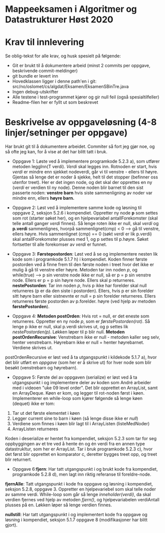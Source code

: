 # Mappeeksamen i Algoritmer og Datastrukturer Høst 2020

# Krav til innlevering

Se oblig-tekst for alle krav, og husk spesielt på følgende:

* Git er brukt til å dokumentere arbeid (minst 2 commits per oppgave, beskrivende commit-meldinger)	
* git bundle er levert inn
* Hovedklassen ligger i denne path'en i git: src/no/oslomet/cs/algdat/Eksamen/EksamenSBinTre.java
* Ingen debug-utskrifter
* Alle testene i test-programmet kjører og gir null feil (også spesialtilfeller)
* Readme-filen her er fyllt ut som beskrevet


# Beskrivelse av oppgaveløsning (4-8 linjer/setninger per oppgave)

Har brukt git til å dokumentere arbeidet. Commiter så fort jeg gjør noe, og så ofte jeg kan, for å vise
at det har blitt tatt i bruk.

* Oppgave 1: Løste ved å implementere programkode 5.2.3 a), som utfører metoden leggInn(T verdi). _Verdi_ skal legges
inn. Rotnoden er start, hvis _verdi_ er mindre enn sjekket nodeverdi, går vi til venstre - ellers til høyre. Gjentas
så lenge det er noder å sjekke, helt til det stopper (befinner oss utenfor treet). Her er det ingen node, og det skal
der opprettes en ny (_verdi_ er verdien til ny node). Denne noden blir barnet til den sist passerte noden: 
**venstre barn** hvis siste sammenligning av noder var mindre enn, ellers **høyre barn.** 


* Oppgave 2: Løst ved å implementere samme kode og løsning til oppgave 2, seksjon 5.2.6 i kompendiet. Oppretter ny node
**p** som settes som rot (starter søket her), og en hjelpevariabel antallForekomster (skal telle antall ganger _verdi_ finnes). Så lenge 
roten ikke er null, skal _verdi_ og **p.verdi** sammenlignes, hvorpå sammenlignet(cmp) < 0 --> gå til venstre, ellers
høyre. Hvis sammenlignet (cmp) == 0 (søkt _verdi_ er lik p.verdi) skal antallForekomster plusses med 1, og p
settes til p.høyre. Søket fortsetter til alle forekomser av _verdi_ er funnet. 


* Oppgave 3: **Førstepostorden**: Løst ved å se og implementere nesten lik kode som i programkode 5.1.7 h) i kompendiet.
Koden finner første postorden ved å finne frem til den første noden i treet hvor det ikke er mulig å gå til venstre
eller høyre. Metoden tar inn noden _p_, og while(true) --> p sin venstre node ikke er null, så er p = p sin venstre node.
Ellers er p = p sin høyre node. Ellers skal p returneres.
**nestePostorden**: Tar inn noden _p_, hvis p ikke har forelder skal null returneres (p er da den siste i postorden).
Ellers, hvis p er sin forelder sitt høyre barn eller sistnevnte er null = p sin forelder returneres. Ellers returneres
 første postorden av p.forelder. høyre (ved hjelp av metoden **førstePostorden**).


* Oppgave 4: **Metoden postOrden**: Hvis rot = null, er det eneste som returneres. 
Oppretter en ny node _p_, som er _førstePostorden(rot)_. 
Så lenge p ikke er null, skal p.verdi skrives ut, og p settes lik _nestePostorden(p)_.
Løkken løper til p blir null.
**Metoden postOrdenRecursive**: Venstrebarn ikke er null - metoden kaller seg selv,
henter venstrebarn. Høyrebarn ikke er null = henter høyrebarnet. Verdiene skrives ut.

postOrdenRecursive er løst ved å ta utgangspunkt i kildekode 5.1.7 a), hvor det blir utført en _oppgave_ (som her er å 
skrive ut) for hver node som blir besøkt (venstrebarn og høyrebarn).



* Oppgave 5: Første del av oppgaven (serialize) er løst ved å ta utgangspunkt i og implementere deler av koden som André arbeider med i videoen
"uke 09 level order". Det blir opprettet en ArrayList, samt en ArrayDeque. Køen er kom, og legger til rot-noden
først i køen. Implementerer en while-loop som kjører følgende så lenge køen (dequet) ikke er tom:
1. Tar ut det første elementet i køen
2. Legger current sine to barn i køen (så lenge disse ikke er _null_)
3. Verdiene som finnes i køen blir lagt til i ArrayListen (listeMedNoder)
4. ArrayListen returneres 

Koden i deserialize er hentet fra kompendiet, seksjon 5.2.3 som tar for seg oppbyggingen av et tre ved å
hente én og én verdi fra en annen type datastrukltur, som her er ArrayList. Tar i bruk programkode 5.2.3 c), hvor
det først blir opprettet en komparator c, deretter bygges treet opp, og treet blir returnert.

* Oppgave 6:**fjern**: Har tatt utgangspunkt i og brukt kode fra kompendiet, programkode 5.2.8 d),
men lagt inn riktig referanse til foreldre-node. 

**fjernAlle**: Tatt utgangspunkt i kode fra oppgave og løsning i kompendiet, seksjon 5.2.8, oppgave 3.
Oppretter en hjelpevariebel som skal telle noder av samme verdi.
While-loop som går så lenge _inneholder(verdi)_,
da skal verdien fjernes ved hjelp av metoden _fjern()_,
og hjelpevariabelen verdiAntall plusses på en.
Løkken løper så lenge verdien finnes.

**nullstill**: Har tatt utgangspunkt i og implementert kode fra oppgave og løsning i kompendiet,
seksjon 5.1.7 oppgave 8 (modifikasjoner har blitt gjort). 

